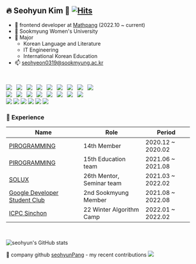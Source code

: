 <!--
**seohyun319/seohyun319** is a ✨ _special_ ✨ repository because its `README.md` (this file) appears on your GitHub profile.

Here are some ideas to get you started:

- 🔭 I’m currently working on ...
- 🌱 I’m currently learning ...
- 👯 I’m looking to collaborate on ...
- 🤔 I’m looking for help with ...
- 💬 Ask me about ...
- 📫 How to reach me: ...
- 😄 Pronouns: ...
- ⚡ Fun fact: ...
-->

## 🔥 Seohyun Kim 🥰   [![Hits](https://hits.seeyoufarm.com/api/count/incr/badge.svg?url=https%3A%2F%2Fgithub.com%2Fseohyun319%2Fhit-counter&count_bg=%2345CDD0&title_bg=%23FF8394&icon=&icon_color=%23E7E7E7&title=hits&edge_flat=false)](https://hits.seeyoufarm.com)
- 🏰 frontend developer at [Mathpang](https://mathpang.com/) (2022.10 ~ current)
- 🏫 Sookmyung Women's University
- 🔬 Major
    - Korean Language and Literature
    - IT Engineering
    - International Korean Education
- 📫 seohyeon0319@sookmyung.ac.kr
<br />

<p>
  <img src="https://img.shields.io/badge/React-20232A?style=flat-square&logo=react&logoColor=61DAFB"/> &nbsp 
  <img src="https://img.shields.io/badge/Next-000000?style=flat-square&logo=next.js&logoColor=white"/> &nbsp 
  <img src="https://img.shields.io/badge/TypeScript-007acc?style=flat-square&logo=TypeScript&logoColor=white"/> &nbsp
  <img src="https://img.shields.io/badge/JavaScript-F7DF1E?style=flat-square&logo=JavaScript&logoColor=black"/> &nbsp
  <img src="https://img.shields.io/badge/HTML5-E34F26?style=flat-square&logo=HTML5&logoColor=white"/> &nbsp
  <img src="https://img.shields.io/badge/CSS3-1572B6?style=flat-square&logo=CSS3&logoColor=white"/> &nbsp
  <img src="https://img.shields.io/badge/Sass-CC6699?style=flat-square&logo=Sass&logoColor=white"/> &nbsp
  <img src="https://img.shields.io/badge/styled components-DB7093?style=flat-square&logo=styled-components&logoColor=white"/> &nbsp
  <img src="https://img.shields.io/badge/Storybook-FF4785?style=flat-square&logo=Storybook&logoColor=white"/> &nbsp
  <br />
  <img src="https://img.shields.io/badge/GraphQL-E10098?style=flat-square&logo=GraphQL&logoColor=white"/> &nbsp 
  <img src="https://img.shields.io/badge/Python-3776AB?style=flat-square&logo=Python&logoColor=white"/> &nbsp 
  <img src="https://img.shields.io/badge/Django-092E20?style=flat-square&logo=django&logoColor=white"> &nbsp
  <img src="https://img.shields.io/badge/Node.js-339933?style=flat-square&logo=Node.js&logoColor=white"/> &nbsp
  <img src="https://img.shields.io/badge/Java-007396?style=flat-square&logo=Java&logoColor=white"/></a> &nbsp 
  <img src="https://img.shields.io/badge/Kotlin-7F52FF?style=flat-square&logo=Kotlin&logoColor=white"/> &nbsp
  <img src="https://img.shields.io/badge/Firebase-000000?style=flat-square&logo=Firebase&logoColor=yellow"/> &nbsp
  <img src="https://img.shields.io/badge/Amazon AWS-232F3E?style=flat-square&logo=Amazon%20AWS&logoColor=white"/> &nbsp
  </br>
  <img src="https://img.shields.io/badge/Git-f05030?style=flat-square&logo=Git&logoColor=white"/>
  <img src="https://img.shields.io/badge/GitHub-black?style=flat-square&logo=GitHub&logoColor=white"/>
  <img src="https://img.shields.io/badge/Slack-4a154b?style=flat-square&logo=Slack&logoColor=white"/>
  <img src="https://img.shields.io/badge/Notion-black?style=flat-square&logo=Notion&logoColor=white"/>
  <img src="https://img.shields.io/badge/Figma-a259ff?style=flat-square&logo=Figma&logoColor=white"/>
  <img src="https://img.shields.io/badge/Miro-ffd02f?style=flat-square&logo=Miro&logoColor=black"/>
</p>


### 🏇 ****Experience****

| Name | Role | Period |
| --- | --- | --- |
| [PIROGRAMMING](https://pirogramming.com/) | 14th Member | 2020.12 ~ 2020.02 |
| [PIROGRAMMING](https://pirogramming.com/) | 15th Education team | 2021.06 ~ 2021.08 |
| [SOLUX](https://solux.tistory.com/) | 26th Mentor, Seminar team | 2021.03 ~ 2022.02 |
| [Google Developer Student Club](https://dsc.community.dev/sookmyung-womens-university/) | 2nd Sookmyung Member | 2021.08 ~ 2022.08 |
| [ICPC Sinchon](https://icpc-sinchon.io/) | 22 Winter Algorithm Camp | 2022.01 ~ 2022.02 |

</br>

![seohyun's GitHub stats](https://github-readme-stats.vercel.app/api?username=seohyun319&theme=radical&show_icons=true)

🏰 company github [seohyunPang](https://github.com/seohyunPang) - my recent contributions
<img src="https://ghchart.rshah.org/seohyunPang" />
